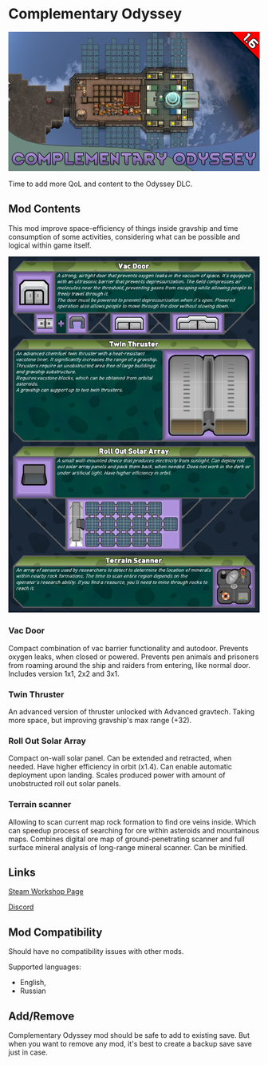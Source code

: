 # Complementary Odyssey

![Text](/Mod%20Page/Images/Complementary%20Odyssey.png)

Time to add more QoL and content to the Odyssey DLC.

## Mod Contents

This mod improve space-efficiency of things inside gravship and time consumption of some activities, considering what can be possible and logical within game itself.

![Text](/Mod%20Page/Images/Content/CODesc1.png)

### Vac Door

Compact combination of vac barrier functionality and autodoor. Prevents oxygen leaks, when closed or powered. Prevents pen animals and prisoners from roaming around the ship and raiders from entering, like normal door.
Includes version 1x1, 2x2 and 3x1.

### Twin Thruster

An advanced version of thruster unlocked with Advanced gravtech. Taking more space, but improving gravship's max range (+32).

### Roll Out Solar Array

Compact on-wall solar panel. Can be extended and retracted, when needed. Have higher efficiency in orbit (x1.4). Can enable automatic deployment upon landing. Scales produced power with amount of unobstructed roll out solar panels.

### Terrain scanner

Allowing to scan current map rock formation to find ore veins inside. Which can speedup process of searching for ore within asteroids and mountainous maps. Combines digital ore map of ground-penetrating scanner and full surface mineral analysis of long-range mineral scanner. Can be minified.

## Links

[Steam Workshop Page](https://steamcommunity.com/sharedfiles/filedetails/?id=3546612303)

[Discord](https://discord.gg/tKsBgzzTsG)

## Mod Compatibility

Should have no compatibility issues with other mods.

Supported languages:
* English,
* Russian

## Add/Remove

Complementary Odyssey mod should be safe to add to existing save. But when you want to remove any mod, it's best to create a backup save save just in case.